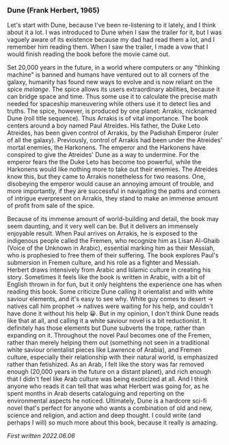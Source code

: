 ### Dune (Frank Herbert, 1965)
Let's start with Dune, because I've been re-listening to it lately, and I think about it a lot. I was introduced to Dune when I saw the trailer for it, but I was vaguely aware of its existence because my dad had read them a lot, and I remember him reading them. When I saw the trailer, I made a vow that I would finish reading the book before the movie came out.  

Set 20,000 years in the future, in a world where computers or any "thinking machine" is banned and humans have ventured out to all corners of the galaxy, humanity has found new ways to evolve and is now reliant on the spice *melange*. The spice allows its users extraordinary abilities, because it can bridge space and time. Thus some use it to calculate the precise math needed for spaceship maneuvering while others use it to detect lies and truths. The spice, however, is produced by one planet: Arrakis, nicknamed Dune (roll title sequence). Thus Arrakis is of vital importance. The book centers around a boy named Paul Atreides. His father, the Duke Leto Atreides, has been given control of Arrakis, by the Padishah Emperor (ruler of all the galaxy). Previously, control of Arrakis had been under the Atreides' mortal enemies, the Harkonens. The emperor and the Harkonens have conspired to give the Atreides' Dune as a way to undermine. For the emperor fears the the Duke Leto has become too powerful, while the Harkonens would like nothing more to take out their enemies. The Atreides know this, but they came to Arrakis nonetheless for two reasons. One, disobeying the emperor would cause an annoying amount of trouble, and more importantly, if they are successful in navigating the paths and corners of intrigue everpresent on Arrakis, they stand to make an immense amount of profit from sale of the spice.  

Because of its immense amount of world-building and detail, the book may seem daunting, and it very well can be. But it delivers an immensely enjoyable result. When Paul arrives on Arrakis, he is exposed to the indigenous people called the Fremen, who recognize him as Lisan Al-Ghaib (Voice of the Unknown in Arabic), essential marking him as their Messiah, who is prophesied to free them of their suffering. The book explores Paul's submersion in Fremen culture, and his role as a fighter and Messiah. Herbert draws intensively from Arabic and Islamic culture in creating his story. Sometimes it feels like the book is written in Arabic, with a bit of English thrown in for fun, but it only heightens the experience one has when reading this book. Some criticize Dune calling it orientalist and with white saviour elements, and it's easy to see why. White guy comes to desert -> natives call him prophet -> natives were waiting for his help, and couldn't have done it without his help 😀. But in my opinion, I don't think Dune reads like that at all, and calling it a white saviour novel is a bit reductionist. It definitely has those elements but Dune subverts the trope, rather than expanding on it. Throughout the novel Paul becomes one of the Fremen, rather than merely helping them out (something not seen in a traditional white saviour orientalist pieces like Lawrence of Arabia), and Fremen culture, especially their relationship with their natural world, is emphasized rather than fetishized. As an Arab, I felt like the story was far removed enough (20,000 years in the future on a distant planet), and rich enough that I didn't feel like Arab culture was being exoticized at all. And I think anyone who reads it can tell that was what Herbert was going for, as he spent months in Arab deserts cataloguing and reporting on the environmental aspects he noticed. Ultimately, Dune is a hardcore sci-fi novel that's perfect for anyone who wants a combination of old and new, science and religion, and action and deep thought. I could write (and perhaps I will) so much more about this book, because it really is amazing.

*First written 2022.06.06*